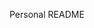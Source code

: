 Personal README

<!-- 

1. Create an array with the hours in a day spanning from 9 AM to 5 PM


2. Create a div container, row and column. 1-10-1

- Created a container with 9 rows: one for each business hour of the day
- Each row has three main columns: one for the time of day, one for the area where the user inputs text to save and one for the save function. 


<!-- 3.  Have an interactive textarea for the user to put in their information to save to the calendar.

4. Have a lock at the end that saves the stored information given in the textarea. 

5. Have a timer that always stays current and is always ticking
    a. The day of the year must be present at the top of the calendar at all times. (dddd for typed day of month, MMMM for full month name, Do for numerical day of month)
         -->